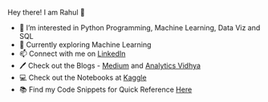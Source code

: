 Hey there! I am Rahul 👋

- 👀 I’m interested in Python Programming, Machine Learning, Data Viz and SQL
- 🌱 Currently exploring Machine Learning 
- 📫 Connect with me on [LinkedIn](https://www.linkedin.com/in/rahul-shah6)
- 🖊  Check out the Blogs - [Medium](https://rahulshah6.medium.com) and [Analytics Vidhya](https://www.analyticsvidhya.com/blog/author/rahul105/)
- 💻 Check out the Notebooks at [Kaggle](https://www.kaggle.com/rahulshah06)
- 📚 Find my Code Snippets for Quick Reference [Here](https://gist.github.com/Rahuls66)
